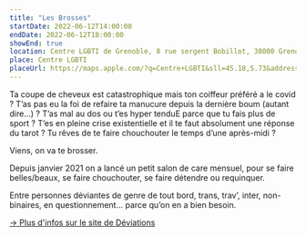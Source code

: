 ```yaml
---
title: "Les Brosses"
startDate: 2022-06-12T14:00:00
endDate: 2022-06-12T18:00:00
showEnd: true
location: Centre LGBTI de Grenoble, 8 rue sergent Bobillot, 38000 Grenoble
place: Centre LGBTI
placeUrl: https://maps.apple.com/?q=Centre+LGBTI&sll=45.18,5.73&address=8+rue+sergent+Bobillot
---
```


Ta coupe de cheveux est catastrophique mais ton coiffeur préféré a le covid ?
T’as pas eu la foi de refaire ta manucure depuis la dernière boum (autant dire…) ?
T’as mal au dos ou t’es hyper tenduE parce que tu fais plus de sport ?
T’es en pleine crise existentielle et il te faut absolument une réponse du tarot ?
Tu rêves de te faire chouchouter le temps d’une après-midi ?

Viens, on va te brosser.

Depuis janvier 2021 on a lancé un petit salon de care mensuel, pour se faire belles/beaux, se faire chouchouter, se faire détendre ou requinquer.

Entre personnes déviantes de genre de tout bord, trans, trav’, inter, non-binaires, en questionnement… parce qu’on en a bien besoin.

[→ Plus d'infos sur le site de Déviations](https://deviations.noblogs.org/activites/brosses/)
